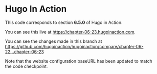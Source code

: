 Hugo In Action
===============

This code corresponds to section **6.5.0** of Hugo in Action.

You can see this live at https://chapter-06-23.hugoinaction.com.

You can see the changes made in this branch at https://github.com/hugoinaction/hugoinaction/compare/chapter-06-22...chapter-06-23

Note that the website configuration baseURL has been updated to match the code checkpoint.
